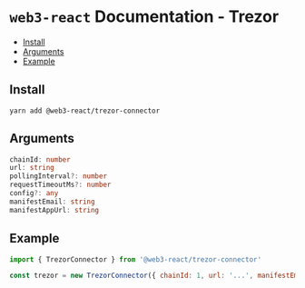 # `web3-react` Documentation - Trezor

- [Install](#install)
- [Arguments](#arguments)
- [Example](#example)

## Install
`yarn add @web3-react/trezor-connector`

## Arguments
```typescript
chainId: number
url: string
pollingInterval?: number
requestTimeoutMs?: number
config?: any
manifestEmail: string
manifestAppUrl: string
```

## Example
```javascript
import { TrezorConnector } from '@web3-react/trezor-connector'

const trezor = new TrezorConnector({ chainId: 1, url: '...', manifestEmail: '...', manifestAppUrl: '...' })
```
